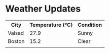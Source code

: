 # Weather Updates

<!-- WEATHER-UPDATE-START -->
<table><tr><th>City</th><th>Temperature (°C)</th><th>Condition</th></tr><tr><td>Valsad</td><td>27.9</td><td>Sunny</td></tr><tr><td>Boston</td><td>15.2</td><td>Clear</td></tr><tr><td></td><td></td><td></td></tr></table>
<!-- WEATHER-UPDATE-END -->
